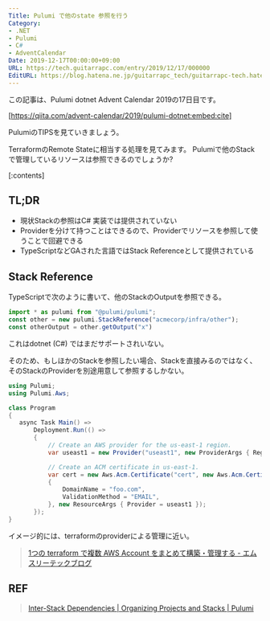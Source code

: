 ```yaml
---
Title: Pulumi で他のstate 参照を行う
Category:
- .NET
- Pulumi
- C#
- AdventCalendar
Date: 2019-12-17T00:00:00+09:00
URL: https://tech.guitarrapc.com/entry/2019/12/17/000000
EditURL: https://blog.hatena.ne.jp/guitarrapc_tech/guitarrapc-tech.hatenablog.com/atom/entry/26006613478869291
---
```


この記事は、Pulumi dotnet Advent Calendar 2019の17日目です。

[https://qiita.com/advent-calendar/2019/pulumi-dotnet:embed:cite]

PulumiのTIPSを見ていきましょう。

TerraformのRemote Stateに相当する処理を見てみます。
Pulumiで他のStackで管理しているリソースは参照できるのでしょうか?

[:contents]

## TL;DR

* 現状Stackの参照はC# 実装では提供されていない
* Providerを分けて持つことはできるので、Providerでリソースを参照して使うことで回避できる
* TypeScriptなどGAされた言語ではStack Referenceとして提供されている

## Stack Reference

TypeScriptで次のように書いて、他のStackのOutputを参照できる。

```typescript
import * as pulumi from "@pulumi/pulumi";
const other = new pulumi.StackReference("acmecorp/infra/other");
const otherOutput = other.getOutput("x")
```

これはdotnet (C#) ではまだサポートされいない。

そのため、もしほかのStackを参照したい場合、Stackを直接みるのではなく、そのStackのProviderを別途用意して参照するしかない。

```cs
using Pulumi;
using Pulumi.Aws;

class Program
{
   async Task Main() =>
       Deployment.Run(() =>
       {
           // Create an AWS provider for the us-east-1 region.
           var useast1 = new Provider("useast1", new ProviderArgs { Region = "us-east-1" });

           // Create an ACM certificate in us-east-1.
           var cert = new Aws.Acm.Certificate("cert", new Aws.Acm.CertifiateArgs
           {
               DomainName = "foo.com",
               ValidationMethod = "EMAIL",
           }, new ResourceArgs { Provider = useast1 });
       });
}
```

イメージ的には、terraformのproviderによる管理に近い。

> [1つの terraform で複数 AWS Account をまとめて構築・管理する \- エムスリーテックブログ](https://www.m3tech.blog/entry/terraform_across_aws_accounts)

## REF

> [Inter-Stack Dependencies | Organizing Projects and Stacks | Pulumi](https://www.pulumi.com/docs/intro/concepts/organizing-stacks-projects/#inter-stack-dependencies)
